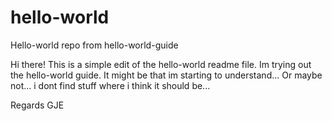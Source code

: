 # hello-world
Hello-world repo from hello-world-guide

Hi there!
This is a simple edit of the hello-world readme file. Im trying out the hello-world guide. 
It might be that im starting to understand... Or maybe not... i dont find stuff where i think it should be...

Regards
GJE
